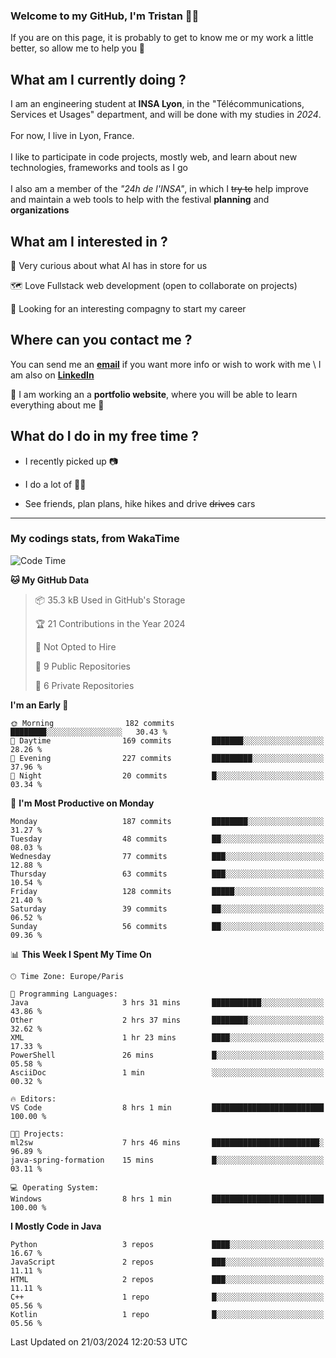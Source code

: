 ### Welcome to my GitHub, I'm Tristan 👨‍💻

If you are on this page, it is probably to get to know me or my work a little better, so allow me to help you 💁

## What am I currently doing ?

I am an engineering student at **INSA Lyon**, in the "Télécommunications, Services et Usages" department, and will be done with my studies in *2024*. \
\
For now, I live in Lyon, France. \
\
I like to participate in code projects, mostly web, and learn about new technologies, frameworks and tools as I go
\
\
I also am a member of the *"24h de l'INSA"*, in which I ~~try to~~  help improve and maintain a web tools to help with the festival **planning** and **organizations**

## What am I interested in ?
   
   🤖 Very curious about what AI has in store for us
   
   🗺️ Love Fullstack web development (open to collaborate on projects)

   🤔 Looking for an interesting compagny to start my career

## Where can you contact me ?

You can send me an **[email](mailto:tristan.dve@gmail.com)** if you want more info or wish to work with me \\
I am also on **[LinkedIn](https://www.linkedin.com/in/tristan-devin/)**

🚧 I am working an a **portfolio website**, where you will be able to learn everything about me 🚧

## What do I do in my free time ?

 - I recently picked up 📷
   
 - I do a lot of 🧗‍♂️
   
 - See friends, plan plans, hike hikes and drive ~~drives~~ cars

---
### My codings stats, from WakaTime

<!--START_SECTION:waka-->
![Code Time](http://img.shields.io/badge/Code%20Time-337%20hrs%2051%20mins-blue)

**🐱 My GitHub Data** 

> 📦 35.3 kB Used in GitHub's Storage 
 > 
> 🏆 21 Contributions in the Year 2024
 > 
> 🚫 Not Opted to Hire
 > 
> 📜 9 Public Repositories 
 > 
> 🔑 6 Private Repositories 
 > 
**I'm an Early 🐤** 

```text
🌞 Morning                182 commits         ████████░░░░░░░░░░░░░░░░░   30.43 % 
🌆 Daytime                169 commits         ███████░░░░░░░░░░░░░░░░░░   28.26 % 
🌃 Evening                227 commits         █████████░░░░░░░░░░░░░░░░   37.96 % 
🌙 Night                  20 commits          █░░░░░░░░░░░░░░░░░░░░░░░░   03.34 % 
```
📅 **I'm Most Productive on Monday** 

```text
Monday                   187 commits         ████████░░░░░░░░░░░░░░░░░   31.27 % 
Tuesday                  48 commits          ██░░░░░░░░░░░░░░░░░░░░░░░   08.03 % 
Wednesday                77 commits          ███░░░░░░░░░░░░░░░░░░░░░░   12.88 % 
Thursday                 63 commits          ███░░░░░░░░░░░░░░░░░░░░░░   10.54 % 
Friday                   128 commits         █████░░░░░░░░░░░░░░░░░░░░   21.40 % 
Saturday                 39 commits          ██░░░░░░░░░░░░░░░░░░░░░░░   06.52 % 
Sunday                   56 commits          ██░░░░░░░░░░░░░░░░░░░░░░░   09.36 % 
```


📊 **This Week I Spent My Time On** 

```text
🕑︎ Time Zone: Europe/Paris

💬 Programming Languages: 
Java                     3 hrs 31 mins       ███████████░░░░░░░░░░░░░░   43.86 % 
Other                    2 hrs 37 mins       ████████░░░░░░░░░░░░░░░░░   32.62 % 
XML                      1 hr 23 mins        ████░░░░░░░░░░░░░░░░░░░░░   17.33 % 
PowerShell               26 mins             █░░░░░░░░░░░░░░░░░░░░░░░░   05.58 % 
AsciiDoc                 1 min               ░░░░░░░░░░░░░░░░░░░░░░░░░   00.32 % 

🔥 Editors: 
VS Code                  8 hrs 1 min         █████████████████████████   100.00 % 

🐱‍💻 Projects: 
ml2sw                    7 hrs 46 mins       ████████████████████████░   96.89 % 
java-spring-formation    15 mins             █░░░░░░░░░░░░░░░░░░░░░░░░   03.11 % 

💻 Operating System: 
Windows                  8 hrs 1 min         █████████████████████████   100.00 % 
```

**I Mostly Code in Java** 

```text
Python                   3 repos             ████░░░░░░░░░░░░░░░░░░░░░   16.67 % 
JavaScript               2 repos             ███░░░░░░░░░░░░░░░░░░░░░░   11.11 % 
HTML                     2 repos             ███░░░░░░░░░░░░░░░░░░░░░░   11.11 % 
C++                      1 repo              █░░░░░░░░░░░░░░░░░░░░░░░░   05.56 % 
Kotlin                   1 repo              █░░░░░░░░░░░░░░░░░░░░░░░░   05.56 % 
```




 Last Updated on 21/03/2024 12:20:53 UTC
<!--END_SECTION:waka-->
